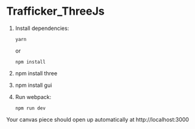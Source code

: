 # Trafficker_ThreeJs
1.  Install dependencies:

        yarn

    or

        npm install

2. npm install three
3. npm install gui
4.  Run webpack:

        npm run dev

Your canvas piece should open up automatically at http://localhost:3000 


